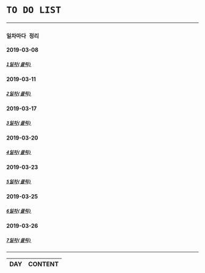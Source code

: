 # ```TO DO LIST```

---
### ```일차마다 정리```
#### 2019-03-08
##### [```1일차(클릭)```](https://github.com/etg6550/Project_TDL/tree/master/Day01)
#### 2019-03-11
##### [```2일차(클릭)```](https://github.com/etg6550/Project_TDL/tree/master/Day02)
#### 2019-03-17
##### [```3일차(클릭)```](https://github.com/etg6550/Project_TDL/tree/master/Day03)
#### 2019-03-20
##### [```4일차(클릭)```](https://github.com/ks2014858070/Project_TDL/tree/master/Day04)
#### 2019-03-23
##### [```5일차(클릭)```](https://github.com/ks2014858070/Project_TDL/tree/master/Day05)
#### 2019-03-25
##### [```6일차(클릭)```](https://github.com/ks2014858070/Project_TDL/blob/master/Day06/REAME.md)
#### 2019-03-26
##### [```7일차(클릭)```](https://github.com/ks2014858070/Project_TDL/tree/master/Day07)
---
|DAY|CONTENT|
|---|-------|
